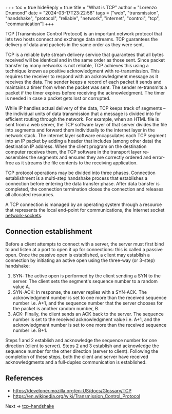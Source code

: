 +++
toc = true
hideReply = true
title = "What is TCP"
author = "Lorenzo Drumond"
date = "2024-03-17T23:22:56"
tags = ["web",  "transmission",  "handshake",  "protocol",  "reliable",  "network",  "internet",  "control",  "tcp",  "communication"]
+++


TCP (Transmission Control Protocol) is an important network protocol that lets two hosts connect and exchange data streams. TCP guarantees the delivery of data and packets in the same order as they were sent.

TCP is a reliable byte stream delivery service that guarantees that all bytes received will be identical and in the same order as those sent. Since packet transfer by many networks is not reliable, TCP achieves this using a technique known as positive acknowledgment with re-transmission. This requires the receiver to respond with an acknowledgment message as it receives the data. The sender keeps a record of each packet it sends and maintains a timer from when the packet was sent. The sender re-transmits a packet if the timer expires before receiving the acknowledgment. The timer is needed in case a packet gets lost or corrupted.

While IP handles actual delivery of the data, TCP keeps track of segments – the individual units of data transmission that a message is divided into for efficient routing through the network. For example, when an HTML file is sent from a web server, the TCP software layer of that server divides the file into segments and forward them individually to the internet layer in the network stack. The internet layer software encapsulates each TCP segment into an IP packet by adding a header that includes (among other data) the destination IP address. When the client program on the destination computer receives them, the TCP software in the transport layer re-assembles the segments and ensures they are correctly ordered and error-free as it streams the file contents to the receiving application.

TCP protocol operations may be divided into three phases. Connection establishment is a multi-step handshake process that establishes a connection before entering the data transfer phase. After data transfer is completed, the connection termination closes the connection and releases all allocated resources.

A TCP connection is managed by an operating system through a resource that represents the local end-point for communications, the Internet socket [network-sockets](/wiki/network-sockets/).

## Connection establishment
Before a client attempts to connect with a server, the server must first bind to and listen at a port to open it up for connections: this is called a passive open. Once the passive open is established, a client may establish a connection by initiating an active open using the three-way (or 3-step) handshake:

1. SYN: The active open is performed by the client sending a SYN to the server. The client sets the segment's sequence number to a random value A.
2. SYN-ACK: In response, the server replies with a SYN-ACK. The acknowledgment number is set to one more than the received sequence number i.e. A+1, and the sequence number that the server chooses for the packet is another random number, B.
3. ACK: Finally, the client sends an ACK back to the server. The sequence number is set to the received acknowledgment value i.e. A+1, and the acknowledgment number is set to one more than the received sequence number i.e. B+1.

Steps 1 and 2 establish and acknowledge the sequence number for one direction (client to server). Steps 2 and 3 establish and acknowledge the sequence number for the other direction (server to client). Following the completion of these steps, both the client and server have received acknowledgments and a full-duplex communication is established.

## References
- https://developer.mozilla.org/en-US/docs/Glossary/TCP
- https://en.wikipedia.org/wiki/Transmission_Control_Protocol

Next -> [tcp-handshake](/wiki/tcp-handshake/)
